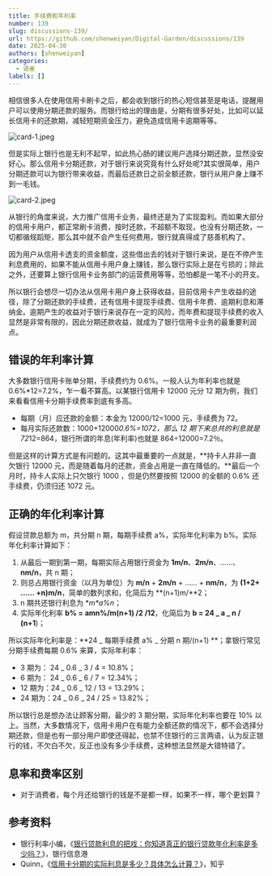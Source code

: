 ```yaml
---
title: 手续费和年利率
number: 139
slug: discussions-139/
url: https://github.com/shenweiyan/Digital-Garden/discussions/139
date: 2025-04-30
authors: [shenweiyan]
categories: 
  - 语雀
labels: []
---
```


相信很多人在使用信用卡刷卡之后，都会收到银行的热心短信甚至是电话，提醒用户可以使用分期还款的服务。而银行给出的理由是，分期有很多好处，比如可以延长信用卡的还款期，减轻短期资金压力，避免造成信用卡逾期等等。

<!-- more -->

![card-1.jpeg](https://shub.weiyan.tech/yuque/elog-notebook-img/FndCPBAg8LCuDmr4Xr_GVfSguPVC.jpeg)

但是实际上银行也是无利不起早，如此热心肠的建议用户选择分期还款，显然没安好心。那么信用卡分期还款，对于银行来说究竟有什么好处呢?其实很简单，用户分期还款可以为银行带来收益，而最后还款日之前全额还款，银行从用户身上赚不到一毛钱。

![card-2.jpeg](https://shub.weiyan.tech/yuque/elog-notebook-img/FqkTCnKfIvPFkQe8NYlcmsW61xt9.jpeg)

从银行的角度来说，大力推广信用卡业务，最终还是为了实现盈利。而如果大部分的信用卡用户，都正常刷卡消费，按时还款，不超额不取现，也没有分期还款，一切都循规蹈矩，那么其中就不会产生任何费用，银行就真得成了慈善机构了。

因为用户从信用卡透支的资金额度，这些借出去的钱对于银行来说，是在不停产生利息费用的，如果不能从信用卡用户身上赚钱，那么银行实际上是在亏损的；除此之外，还要算上银行信用卡业务部门的运营费用等等，恐怕都是一笔不小的开支。

所以银行会想尽一切办法从信用卡用户身上获得收益，目前信用卡产生收益的途径，除了分期还款的手续费，还有信用卡提现手续费、信用卡年费、逾期利息和滞纳金。逾期产生的收益对于银行来说存在一定的风险，而年费和提现手续费的收入显然是非常有限的，因此分期还款收益，就成为了银行信用卡业务的最重要利润点。

## 错误的年利率计算

大多数银行信用卡账单分期，手续费约为 0.6%。一般人认为年利率也就是 0.6%\*12=7.2%，乍一看不算高。以某银行信用卡 12000 元分 12 期为例，我们来看看信用卡分期手续费率到底有多高。

- 每期（月）应还款的金额：本金为 12000/12=1000 元，手续费为 72。
- 每月实际还款数：1000+12000*0.6%=1072，那么 12 期下来总共的利息就是 72*12=864，银行所谓的年息(年利率)也就是 864÷12000=7.2％。

但是这样的计算方式是有问题的。这其中最重要的一点就是，**持卡人并非一直欠银行 12000 元，而是随着每月的还款，资金占用是一直在降低的。**最后一个月时，持卡人实际上只欠银行 1000 ，但是仍然要按照 12000 的全额的 0.6% 还手续费，仍须归还 1072 元。

## 正确的年化利率计算

假设贷款总额为 m，共分期 n 期，每期手续费 a%，实际年化利率为 b%。实际年化利率计算如下：

1. 从最后一期到第一期，每期实际占用银行资金为 **1m/n**、**2m/n**、……、**nm/n**，共 n 期；
2. 则总占用银行资金（以月为单位）为 **m/n** + **2m/n** + …… + **nm/n**，为 **(1+2+ …… +n)m/n**，简单的数列求和，化简后为 **(n+1)m/**2；
3. n 期共还银行利息为 **m*a%*n**；
4. 实际年化利率 **b% = amn%/m(n+1) /2 /12**，化简后为 **b = 24 _ a _ n / (n+1**)；

所以实际年化利率是：**24 _ 每期手续费 a% _ 分期 n 期/(n+1) **；拿银行常见分期手续费每期 0.6% 来算，实际年利率：

- 3 期为： 24 _ 0.6 _ 3 / 4 = 10.8%；
- 6 期为： 24 _ 0.6 _ 6 / 7 = 12.34%；
- 12 期为：24 _ 0.6 _ 12 / 13 = 13.29%；
- 24 期为：24 _ 0.6 _ 24 / 25 = 13.82%；

所以银行总是想办法让顾客分期，最少的 3 期分期，实际年化利率也要在 10% 以上。当然，大多数情况下，信用卡用户在有能力全额还款的情况下，都不会选择分期还款，但是也有一部分用户即使还得起，也禁不住银行的三言两语，认为反正银行的钱，不欠白不欠，反正也没有多少手续费，这种想法显然是大错特错了。

## 息率和费率区别

- 对于消费者，每个月还给银行的钱是不是都一样，如果不一样，哪个更划算？

## 参考资料

- 银行利率小编，《[银行贷款利息的把戏：你知道真正的银行贷款年化利率是多少吗？](https://www.yinhang123.net/dkzs/xiangguandaikuan/1173745.html)》，银行信息港
- Quinn，《[信用卡分期的实际利息是多少？具体怎么计算？](https://www.zhihu.com/question/29996548)》，知乎

<script src="https://giscus.app/client.js"
	data-repo="shenweiyan/Digital-Garden"
	data-repo-id="R_kgDOKgxWlg"
	data-mapping="number"
	data-term="139"
	data-reactions-enabled="1"
	data-emit-metadata="0"
	data-input-position="bottom"
	data-theme="light"
	data-lang="zh-CN"
	crossorigin="anonymous"
	async>
</script>
